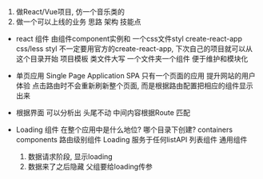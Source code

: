 1. 做React/Vue项目, 仿一个音乐类的
2. 做一个可以上线的业务 思路 架构 技能点

- react 组件 由组件component实例和 一个css文件styl
    create-react-app css/less styl
    不一定要用官方的create-react-app, 下次自己的项目就可以从这个目录开始 项目模板
    类文件大写 一个文件夹一个组件 便于维护和模块化
- 单页应用 Single Page Application SPA
    只有一个页面的应用
    提升网站的用户体验
    点击路由时不会重新刷新整个页面, 而是根据路由配置把相应的组件显示出来
- 根据界面 可以分析出 头尾不动 中间内容根据Route 匹配
- Loading 组件 在整个应用中是什么地位?
    哪个目录下创建?
    containers
    components 路由级别组件
    Loading 服务于任何listAPI 列表组件 通用组件

    1. 数据请求阶段, 显示loading
    2. 数据来了之后隐藏
    父组要给loading传参

    